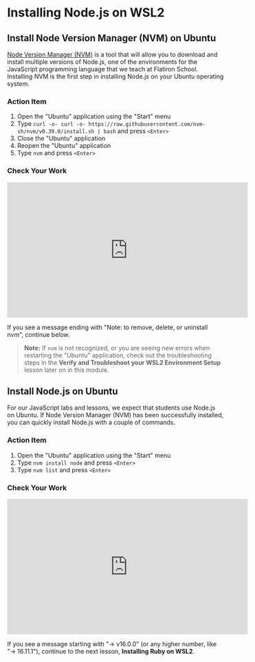 # Installing Node.js on WSL2

## Install Node Version Manager (NVM) on Ubuntu

[Node Version Manager (NVM)][nvm] is a tool that will allow you to download and install
multiple versions of Node.js, one of the environments for the JavaScript
programming language that we teach at Flatiron School. Installing NVM is the
first step in installing Node.js on your Ubuntu operating system.

[nvm]: https://github.com/nvm-sh/nvm

### Action Item

1. Open the "Ubuntu" application using the "Start" menu
2. Type
   `curl -o- curl -o- https://raw.githubusercontent.com/nvm-sh/nvm/v0.39.0/install.sh | bash`
   and press `<Enter>`
3. Close the "Ubuntu" application
4. Reopen the "Ubuntu" application
5. Type `nvm` and press `<Enter>`

### Check Your Work

<iframe width="560" height="315" src="https://www.youtube.com/embed/4X3ELqRnRd0" frameborder="0" allow="accelerometer; autoplay; clipboard-write; encrypted-media; gyroscope; picture-in-picture" allowfullscreen></iframe>

If you see a message ending with "Note: to remove, delete, or uninstall nvm",
continue below.

> **Note:** If `nvm` is not recognized, or you are seeing new errors when
> restarting the "Ubuntu" application, check out the troubleshooting steps
> in the **Verify and Troubleshoot your WSL2 Environment
> Setup** lesson later on in this module.

## Install Node.js on Ubuntu

For our JavaScript labs and lessons, we expect that students use Node.js on
Ubuntu. If Node Version Manager (NVM) has been successfully installed, you can
quickly install Node.js with a couple of commands.

### Action Item

1. Open the "Ubuntu" application using the "Start" menu
2. Type `nvm install node` and press `<Enter>`
3. Type `nvm list` and press `<Enter>`

### Check Your Work

<iframe width="560" height="315" src="https://www.youtube.com/embed/qPi6-Bja9a8" frameborder="0" allow="accelerometer; autoplay; clipboard-write; encrypted-media; gyroscope; picture-in-picture" allowfullscreen></iframe>

If you see a message starting with "-> v16.0.0" (or any higher number, like "->
16.11.1"), continue to the next lesson, **Installing Ruby on WSL2**.
